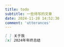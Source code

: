 ```yaml
---
title: todo
subtitle: 一些待写的文章
date: 2024-11-28 14:52:30
comment: 'utterances'
---
```

``` markdown
[ ] 关于我
[x] 2024年年终总结
```
